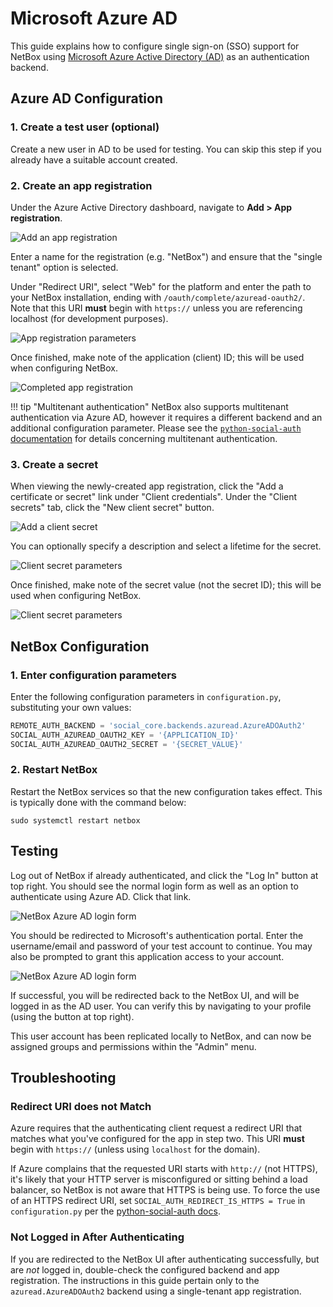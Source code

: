 # Microsoft Azure AD

This guide explains how to configure single sign-on (SSO) support for NetBox using [Microsoft Azure Active Directory (AD)](https://azure.microsoft.com/en-us/services/active-directory/) as an authentication backend.

## Azure AD Configuration

### 1. Create a test user (optional)

Create a new user in AD to be used for testing. You can skip this step if you already have a suitable account created.

### 2. Create an app registration

Under the Azure Active Directory dashboard, navigate to **Add > App registration**.

![Add an app registration](../../media/authentication/azure_ad_add_app_registration.png)

Enter a name for the registration (e.g. "NetBox") and ensure that the "single tenant" option is selected.

Under "Redirect URI", select "Web" for the platform and enter the path to your NetBox installation, ending with `/oauth/complete/azuread-oauth2/`. Note that this URI **must** begin with `https://` unless you are referencing localhost (for development purposes).

![App registration parameters](../../media/authentication/azure_ad_app_registration.png)

Once finished, make note of the application (client) ID; this will be used when configuring NetBox.

![Completed app registration](../../media/authentication/azure_ad_app_registration_created.png)

!!! tip "Multitenant authentication"
    NetBox also supports multitenant authentication via Azure AD, however it requires a different backend and an additional configuration parameter. Please see the [`python-social-auth` documentation](https://python-social-auth.readthedocs.io/en/latest/backends/azuread.html#tenant-support) for details concerning multitenant authentication.

### 3. Create a secret

When viewing the newly-created app registration, click the "Add a certificate or secret" link under "Client credentials". Under the "Client secrets" tab, click the "New client secret" button.

![Add a client secret](../../media/authentication/azure_ad_add_client_secret.png)

You can optionally specify a description and select a lifetime for the secret.

![Client secret parameters](../../media/authentication/azure_ad_client_secret.png)

Once finished, make note of the secret value (not the secret ID); this will be used when configuring NetBox.

![Client secret parameters](../../media/authentication/azure_ad_client_secret_created.png)

## NetBox Configuration

### 1. Enter configuration parameters

Enter the following configuration parameters in `configuration.py`, substituting your own values:

```python
REMOTE_AUTH_BACKEND = 'social_core.backends.azuread.AzureADOAuth2'
SOCIAL_AUTH_AZUREAD_OAUTH2_KEY = '{APPLICATION_ID}'
SOCIAL_AUTH_AZUREAD_OAUTH2_SECRET = '{SECRET_VALUE}'
```

### 2. Restart NetBox

Restart the NetBox services so that the new configuration takes effect. This is typically done with the command below:

```no-highlight
sudo systemctl restart netbox
```

## Testing

Log out of NetBox if already authenticated, and click the "Log In" button at top right. You should see the normal login form as well as an option to authenticate using Azure AD. Click that link.

![NetBox Azure AD login form](../../media/authentication/netbox_azure_ad_login.png)

You should be redirected to Microsoft's authentication portal. Enter the username/email and password of your test account to continue. You may also be prompted to grant this application access to your account.

![NetBox Azure AD login form](../../media/authentication/azure_ad_login_portal.png)

If successful, you will be redirected back to the NetBox UI, and will be logged in as the AD user. You can verify this by navigating to your profile (using the button at top right).

This user account has been replicated locally to NetBox, and can now be assigned groups and permissions within the "Admin" menu.

## Troubleshooting

### Redirect URI does not Match

Azure requires that the authenticating client request a redirect URI that matches what you've configured for the app in step two. This URI **must** begin with `https://` (unless using `localhost` for the domain).

If Azure complains that the requested URI starts with `http://` (not HTTPS), it's likely that your HTTP server is misconfigured or sitting behind a load balancer, so NetBox is not aware that HTTPS is being use. To force the use of an HTTPS redirect URI, set `SOCIAL_AUTH_REDIRECT_IS_HTTPS = True` in `configuration.py` per the [python-social-auth docs](https://python-social-auth.readthedocs.io/en/latest/configuration/settings.html#processing-redirects-and-urlopen).

### Not Logged in After Authenticating

If you are redirected to the NetBox UI after authenticating successfully, but are _not_ logged in, double-check the configured backend and app registration. The instructions in this guide pertain only to the `azuread.AzureADOAuth2` backend using a single-tenant app registration.
